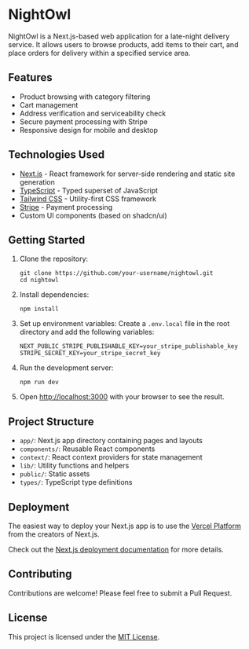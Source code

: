 # NightOwl

NightOwl is a Next.js-based web application for a late-night delivery service. It allows users to browse products, add items to their cart, and place orders for delivery within a specified service area.

## Features

- Product browsing with category filtering
- Cart management
- Address verification and serviceability check
- Secure payment processing with Stripe
- Responsive design for mobile and desktop

## Technologies Used

- [Next.js](https://nextjs.org/) - React framework for server-side rendering and static site generation
- [TypeScript](https://www.typescriptlang.org/) - Typed superset of JavaScript
- [Tailwind CSS](https://tailwindcss.com/) - Utility-first CSS framework
- [Stripe](https://stripe.com/) - Payment processing
- Custom UI components (based on shadcn/ui)

## Getting Started

1. Clone the repository:
   ```
   git clone https://github.com/your-username/nightowl.git
   cd nightowl
   ```

2. Install dependencies:
   ```
   npm install
   ```

3. Set up environment variables:
   Create a `.env.local` file in the root directory and add the following variables:
   ```
   NEXT_PUBLIC_STRIPE_PUBLISHABLE_KEY=your_stripe_publishable_key
   STRIPE_SECRET_KEY=your_stripe_secret_key
   ```

4. Run the development server:
   ```
   npm run dev
   ```

5. Open [http://localhost:3000](http://localhost:3000) with your browser to see the result.

## Project Structure

- `app/`: Next.js app directory containing pages and layouts
- `components/`: Reusable React components
- `context/`: React context providers for state management
- `lib/`: Utility functions and helpers
- `public/`: Static assets
- `types/`: TypeScript type definitions

## Deployment

The easiest way to deploy your Next.js app is to use the [Vercel Platform](https://vercel.com/new?utm_medium=default-template&filter=next.js&utm_source=create-next-app&utm_campaign=create-next-app-readme) from the creators of Next.js.

Check out the [Next.js deployment documentation](https://nextjs.org/docs/deployment) for more details.

## Contributing

Contributions are welcome! Please feel free to submit a Pull Request.

## License

This project is licensed under the [MIT License](LICENSE).
